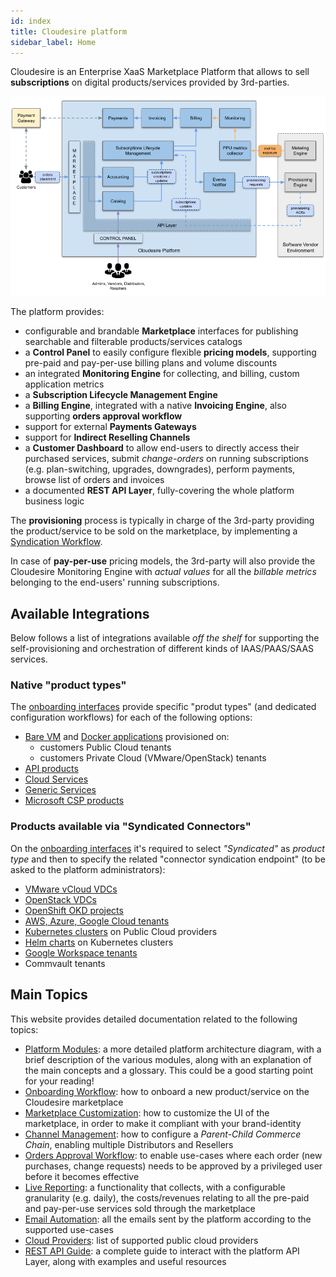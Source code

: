 ```yaml
---
id: index
title: Cloudesire platform
sidebar_label: Home
---
```


Cloudesire is an Enterprise XaaS Marketplace Platform that allows to sell
**subscriptions** on digital products/services provided by 3rd-parties.

![cloudesire architecture](assets/platform/Cloudesire-schema-simplified.png)

The platform provides:

- configurable and brandable **Marketplace** interfaces for publishing
  searchable and filterable products/services catalogs
- a **Control Panel** to easily configure flexible **pricing models**,
  supporting pre-paid and pay-per-use billing plans and volume discounts
- an integrated **Monitoring Engine** for collecting, and billing, custom
  application metrics
- a **Subscription Lifecycle Management Engine**
- a **Billing Engine**, integrated with a native **Invoicing Engine**,
  also supporting **orders approval workflow**
- support for external **Payments Gateways**
- support for **Indirect Reselling Channels**
- a **Customer Dashboard** to allow end-users to directly access their
  purchased services, submit *change-orders* on running subscriptions
  (e.g. plan-switching, upgrades, downgrades), perform payments, browse
  list of orders and invoices
- a documented **REST API Layer**, fully-covering the whole platform
  business logic

The **provisioning** process is typically in charge of the 3rd-party
providing the product/service to be sold on the marketplace, by
implementing a [Syndication Workflow](syndication.md).

In case of **pay-per-use** pricing models, the 3rd-party will also
provide the Cloudesire Monitoring Engine with *actual values*
for all the *billable metrics* belonging to the end-users' running
subscriptions.

## Available Integrations

Below follows a list of integrations available _off the shelf_ for
supporting the self-provisioning and orchestration of different kinds
of IAAS/PAAS/SAAS services.

### Native "product types"

The [onboarding interfaces](onboarding.md) provide specific "produt types"
(and dedicated configuration workflows) for each of the following options:

- [Bare VM](vm.md) and [Docker applications](docker.md) provisioned on:
  - customers Public Cloud tenants
  - customers Private Cloud (VMware/OpenStack) tenants
- [API products](api-product.md)
- [Cloud Services](type-cloud-service.md)
- [Generic Services](service.md)
- [Microsoft CSP products](csp-product.md)

### Products available via "Syndicated Connectors"

On the [onboarding interfaces](onboarding.md) it's required to select
_"Syndicated"_ as _product type_ and then to specify the related
"connector syndication endpoint" (to be asked to the platform administrators):

- [VMware vCloud VDCs](modules-vcloud.md)
- [OpenStack VDCs](modules-openstack.md)
- [OpenShift OKD projects](modules-okd.md)
- [AWS, Azure, Google Cloud tenants](modules-public-tenants.md)
- [Kubernetes clusters](modules-kubernetes.md) on Public Cloud providers
- [Helm charts](modules-helm.md) on Kubernetes clusters
- [Google Workspace tenants](modules-google-workspace.md)
- Commvault tenants

## Main Topics

This website provides detailed documentation related to the following
topics:

- [Platform Modules](platform.md): a more detailed platform architecture
  diagram, with a brief description of the various modules, along with an
  explanation of the main concepts and a glossary.
  This could be a good starting point for your reading!
- [Onboarding Workflow](onboarding.md): how to onboard a new product/service
  on the Cloudesire marketplace
- [Marketplace Customization](marketplace.md): how to customize the UI of
  the marketplace, in order to make it compliant with your brand-identity
- [Channel Management](channel.md): how to configure a *Parent-Child Commerce
  Chain*, enabling multiple Distributors and Resellers
- [Orders Approval Workflow](approval-workflow.md): to enable use-cases where
  each order (new purchases, change requests) needs to be approved by a
  privileged user before it becomes effective
- [Live Reporting](live-reporting.md): a functionality that collects, with
  a configurable granularity (e.g. daily), the costs/revenues relating
  to all the pre-paid and pay-per-use services sold through the marketplace
- [Email Automation](emails.md): all the emails sent by the platform according to
  the supported use-cases
- [Cloud Providers](clouds.md): list of supported public cloud providers
- [REST API Guide](api.md): a complete guide to interact with the platform
  API Layer, along with examples and useful resources
